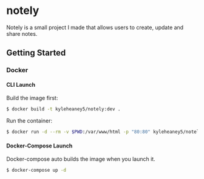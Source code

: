 # notely

Notely is a small project I made that allows users to create, update and share notes.

## Getting Started

### Docker

#### CLI Launch

Build the image first:

```bash
$ docker build -t kyleheaney5/notely:dev .
```

Run the container:

```bash
$ docker run -d --rm -v $PWD:/var/www/html -p "80:80" kyleheaney5/notely:dev
```

#### Docker-Compose Launch

Docker-compose auto builds the image when you launch it.

```bash
$ docker-compose up -d
```